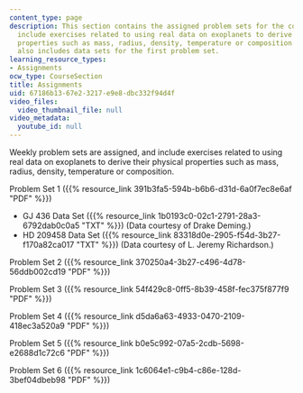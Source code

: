 ```yaml
---
content_type: page
description: This section contains the assigned problem sets for the course, which
  include exercises related to using real data on exoplanets to derive their physical
  properties such as mass, radius, density, temperature or composition. This section
  also includes data sets for the first problem set.
learning_resource_types:
- Assignments
ocw_type: CourseSection
title: Assignments
uid: 67186b13-67e2-3217-e9e8-dbc332f94d4f
video_files:
  video_thumbnail_file: null
video_metadata:
  youtube_id: null
---
```


Weekly problem sets are assigned, and include exercises related to using real data on exoplanets to derive their physical properties such as mass, radius, density, temperature or composition.

Problem Set 1 ({{% resource_link 391b3fa5-594b-b6b6-d31d-6a0f7ec8e6af "PDF" %}})

*   GJ 436 Data Set ({{% resource_link 1b0193c0-02c1-2791-28a3-6792dab0c0a5 "TXT" %}}) (Data courtesy of Drake Deming.)
*   HD 209458 Data Set ({{% resource_link 83318d0e-2905-f54d-3b27-f170a82ca017 "TXT" %}}) (Data courtesy of L. Jeremy Richardson.)

Problem Set 2 ({{% resource_link 370250a4-3b27-c496-4d78-56ddb002cd19 "PDF" %}})

Problem Set 3 ({{% resource_link 54f429c8-0ff5-8b39-458f-fec375f877f9 "PDF" %}})

Problem Set 4 ({{% resource_link d5da6a63-4933-0470-2109-418ec3a520a9 "PDF" %}})

Problem Set 5 ({{% resource_link b0e5c992-07a5-2cdb-5698-e2688d1c72c6 "PDF" %}})

Problem Set 6 ({{% resource_link 1c6064e1-c9b4-c86e-128d-3bef04dbeb98 "PDF" %}})